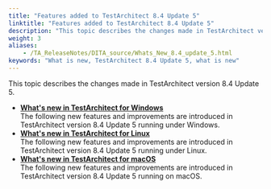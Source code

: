 ```yaml
--- 
title: "Features added to TestArchitect 8.4 Update 5"
linktitle: "Features added to TestArchitect 8.4 Update 5"
description: "This topic describes the changes made in TestArchitect version 8.4 Update 5."
weight: 3
aliases: 
    - /TA_ReleaseNotes/DITA_source/Whats_New_8.4_update_5.html
keywords: "What is new, TestArchitect 8.4 Update 5, what is new"
---
```


This topic describes the changes made in TestArchitect version 8.4 Update 5.

-   **[What's new in TestArchitect for Windows](/user-guide/version-history/features-added-to-testarchitect-8-4-update-5/windows)**  
The following new features and improvements are introduced in TestArchitect version 8.4 Update 5 running under Windows.
-   **[What's new in TestArchitect for Linux](/user-guide/version-history/features-added-to-testarchitect-8-4-update-5/linux)**  
The following new features and improvements are introduced in TestArchitect version 8.4 Update 5 running under Linux.
-   **[What's new in TestArchitect for macOS](/user-guide/version-history/features-added-to-testarchitect-8-4-update-5/macos)**  
The following new features and improvements are introduced in TestArchitect version 8.4 Update 5 running on macOS.




